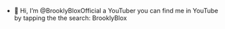 - 👋 Hi, I’m @BrooklyBloxOfficial a YouTuber you can find me in YouTube by tapping the the search: BrooklyBlox

<!---
BrooklyBloxOfficial/BrooklyBloxOfficial is a ✨ special ✨ repository because its `README.md` (this file) appears on your GitHub profile.
You can click the Preview link to take a look at your changes.
--->
